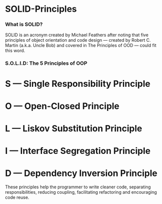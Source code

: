 # SOLID-Principles

### What is SOLID?
SOLID is an acronym created by Michael Feathers after noting that five principles of object orientation and code design — created by Robert C. Martin (a.k.a. Uncle Bob) and covered in The Principles of OOD — could fit this word.

### S.O.L.I.D: The 5 Principles of OOP
# S — Single Responsibility Principle
# O — Open-Closed Principle
# L — Liskov Substitution Principle
# I — Interface Segregation Principle
# D — Dependency Inversion Principle

These principles help the programmer to write cleaner code, separating responsibilities, reducing coupling, facilitating refactoring and encouraging code reuse.
